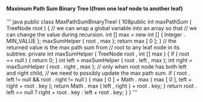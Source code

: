 #### Maximum Path Sum Binary Tree I(from one leaf node to another leaf)

''' java
public class MaxPathSumBinaryTreeI {
108public int maxPathSum ( TreeNode root ) {
// we can wrap a global variable into an array so that
// we can change the value during recursion.
int [] max = new int [] { Integer . MIN_VALUE };
maxSumHelper ( root , max );
return max [ 0 ];
}
// the returned value is the max path sum from
// root to any leaf node in its subtree.
private int maxSumHelper ( TreeNode root , int [] max ) {
if ( root == null ) {
return 0;
}
int left = maxSumHelper ( root . left , max );
int right = maxSumHelper ( root . right , max );
// only when root node has both left and right child,
// we need to possibly update the max path sum.
if ( root . left != null && root . right != null ) {
max [ 0 ] = Math . max ( max [ 0 ], left + right + root . key );
return Math . max ( left , right ) + root . key;
}
return root . left == null ? right + root . key : left + root . key;
}
}
'''
